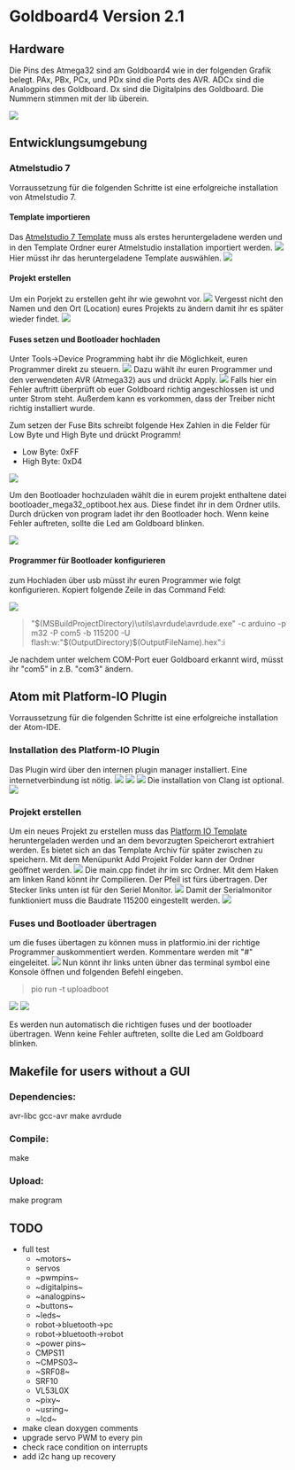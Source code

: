 # Goldboard4 Version 2.1

## Hardware

Die Pins des Atmega32 sind am Goldboard4 wie in der folgenden Grafik belegt. PAx, PBx, PCx, und PDx sind die Ports des AVR. ADCx sind die Analogpins des Goldboard. Dx sind die Digitalpins des Goldboard.
Die Nummern stimmen mit der lib überein.

![](images/Pinbelegung.svg.png)

## Entwicklungsumgebung

### Atmelstudio 7

Vorraussetzung für die folgenden Schritte ist eine erfolgreiche installation von Atmelstudio 7.

#### Template importieren

Das [Atmelstudio 7 Template](https://github.com/teeheee/goldboard4/raw/master/goldboard4-2.1-AS7-template.zip) muss als erstes heruntergeladene werden und in den Template Ordner eurer Atmelstudio installation importiert werden.
![](images/atmelstudio7/projekt_template_importieren.png)
Hier müsst ihr das heruntergeladene Template auswählen.
![](images/atmelstudio7/projekt_template_importieren_2.png)

#### Projekt erstellen

Um ein Porjekt zu erstellen geht ihr wie gewohnt vor.
![](images/atmelstudio7/projekt_erstellen.png)
Vergesst nicht den Namen und den Ort (Location) eures Projekts zu ändern damit ihr es später wieder findet.
![](images/atmelstudio7/projekt_erstellen_2.png)

#### Fuses setzen und Bootloader hochladen

Unter Tools->Device Programming habt ihr die Möglichkeit, euren Programmer direkt zu steuern.
![](images/atmelstudio7/fuses.png)
Dazu wählt ihr euren Programmer und den verwendeten AVR (Atmega32) aus und drückt Apply.
![](images/atmelstudio7/fuses2.png)
Falls hier ein Fehler auftritt überprüft ob euer Goldboard richtig angeschlossen ist und unter Strom steht. Außerdem kann es vorkommen, dass der Treiber nicht richtig installiert wurde.

Zum setzen der Fuse Bits schreibt folgende Hex Zahlen in die Felder für Low Byte und High Byte und drückt Programm!

* Low Byte:   0xFF
* High Byte:  0xD4

![](images/atmelstudio7/fuses3.png)

Um den Bootloader hochzuladen wählt die in eurem projekt enthaltene datei bootloader_mega32_optiboot.hex aus. Diese findet ihr in dem Ordner utils. Durch drücken von program ladet ihr den Bootloader hoch. Wenn keine Fehler auftreten, sollte die Led am Goldboard blinken.


![](images/atmelstudio7/bootloader.png)

#### Programmer für Bootloader konfigurieren

zum Hochladen über usb müsst ihr euren Programmer wie folgt konfigurieren. Kopiert folgende Zeile in das Command Feld:

![](images/atmelstudio7/bootloader_einstellungen.png)

>"$(MSBuildProjectDirectory)\utils\avrdude\avrdude.exe" -c arduino -p m32 -P com5 -b 115200 -U flash:w:"$(OutputDirectory)\$(OutputFileName).hex":i

Je nachdem unter welchem COM-Port euer Goldboard erkannt wird, müsst ihr
"com5" in z.B. "com3" ändern.


## Atom mit Platform-IO Plugin

Vorraussetzung für die folgenden Schritte ist eine erfolgreiche installation der Atom-IDE.

### Installation des Platform-IO Plugin
Das Plugin wird über den internen plugin manager installiert. Eine internetverbindung ist nötig.
![](images/platformio/install_1.png)
![](images/platformio/install_2.png)
![](images/platformio/install_3.png)
Die installation von Clang ist optional.
![](images/platformio/install_4.png)


### Projekt erstellen

Um ein neues Projekt zu erstellen muss das [Platform IO Template](https://github.com/teeheee/goldboard4/raw/master/goldboard4-AtomPio-template.zip) heruntergeladen werden und an dem bevorzugten Speicherort extrahiert werden. Es bietet sich an das Template Archiv für später zwischen zu speichern.
Mit dem Menüpunkt Add Projekt Folder kann der Ordner geöffnet werden.
![](images/platformio/usage_1.png)
Die main.cpp findet ihr im src Ordner. Mit dem Haken am linken Rand könnt ihr Compilieren. Der Pfeil ist fürs übertragen. Der Stecker links unten ist für den Seriel Monitor.
![](images/platformio/usage_2.png)
Damit der Serialmonitor funktioniert muss die Baudrate 115200 eingestellt werden.
![](images/platformio/usage_3.png)

### Fuses und Bootloader übertragen

um die fuses übertagen zu können muss in platformio.ini
der richtige Programmer auskommentiert werden. Kommentare werden mit "#" eingeleitet.
![](images/platformio/bootloader_fuses_1.png)
Nun könnt ihr links unten übner das terminal symbol eine Konsole öffnen und folgenden Befehl eingeben.
> pio run -t uploadboot

![](images/platformio/bootloader_fuses_2.png)
![](images/platformio/bootloader_fuses_3.png)

Es werden nun automatisch die richtigen fuses und der bootloader übertragen. Wenn keine Fehler auftreten, sollte die Led am Goldboard blinken.

## Makefile for users without a GUI

### Dependencies:
avr-libc gcc-avr make avrdude

### Compile:
make

### Upload:
make program


## TODO
* full test
   * ~motors~
   * servos
   * ~pwmpins~
   * ~digitalpins~
   * ~analogpins~
   * ~buttons~
   * ~leds~
   * robot->bluetooth->pc
   * robot->bluetooth->robot
   * ~power pins~
   * CMPS11
   * ~CMPS03~
   * ~SRF08~
   * SRF10
   * VL53L0X
   * ~pixy~
   * ~usring~
   * ~lcd~
* make clean doxygen comments
* upgrade servo PWM to every pin
* check race condition on interrupts
* add i2c hang up recovery
